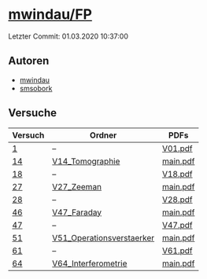 # [mwindau/FP](https://github.com/mwindau/FP)

Letzter Commit: 01.03.2020 10:37:00

## Autoren
- [mwindau](https://github.com/mwindau)
- [smsobork](https://github.com/smsobork)

## Versuche

|       Versuch        |                                                  Ordner                                                  |                                                                        PDFs                                                                         |
|----------------------|----------------------------------------------------------------------------------------------------------|-----------------------------------------------------------------------------------------------------------------------------------------------------|
|[1](../../versuch/1)  |–                                                                                                         |[V01.pdf](https://docs.google.com/viewer?url=https://raw.githubusercontent.com/mwindau/FP/master/FP_Bachelor/V01.pdf)                                |
|[14](../../versuch/14)|[V14_Tomographie](https://github.com/mwindau/FP/tree/master/FP_Master/V14_Tomographie)                    |[main.pdf](https://docs.google.com/viewer?url=https://raw.githubusercontent.com/mwindau/FP/master/FP_Master/V14_Tomographie/build/main.pdf)          |
|[18](../../versuch/18)|–                                                                                                         |[V18.pdf](https://docs.google.com/viewer?url=https://raw.githubusercontent.com/mwindau/FP/master/FP_Bachelor/V18.pdf)                                |
|[27](../../versuch/27)|[V27_Zeeman](https://github.com/mwindau/FP/tree/master/FP_Master/V27_Zeeman)                              |[main.pdf](https://docs.google.com/viewer?url=https://raw.githubusercontent.com/mwindau/FP/master/FP_Master/V27_Zeeman/build/main.pdf)               |
|[28](../../versuch/28)|–                                                                                                         |[V28.pdf](https://docs.google.com/viewer?url=https://raw.githubusercontent.com/mwindau/FP/master/FP_Bachelor/V28.pdf)                                |
|[46](../../versuch/46)|[V47_Faraday](https://github.com/mwindau/FP/tree/master/FP_Master/V47_Faraday)                            |[main.pdf](https://docs.google.com/viewer?url=https://raw.githubusercontent.com/mwindau/FP/master/FP_Master/V47_Faraday/build/main.pdf)              |
|[47](../../versuch/47)|–                                                                                                         |[V47.pdf](https://docs.google.com/viewer?url=https://raw.githubusercontent.com/mwindau/FP/master/FP_Bachelor/V47.pdf)                                |
|[51](../../versuch/51)|[V51_Operationsverstaerker](https://github.com/mwindau/FP/tree/master/FP_Master/V51_Operationsverstaerker)|[main.pdf](https://docs.google.com/viewer?url=https://raw.githubusercontent.com/mwindau/FP/master/FP_Master/V51_Operationsverstaerker/build/main.pdf)|
|[61](../../versuch/61)|–                                                                                                         |[V61.pdf](https://docs.google.com/viewer?url=https://raw.githubusercontent.com/mwindau/FP/master/FP_Bachelor/V61.pdf)                                |
|[64](../../versuch/64)|[V64_Interferometrie](https://github.com/mwindau/FP/tree/master/FP_Master/V64_Interferometrie)            |[main.pdf](https://docs.google.com/viewer?url=https://raw.githubusercontent.com/mwindau/FP/master/FP_Master/V64_Interferometrie/build/main.pdf)      |
